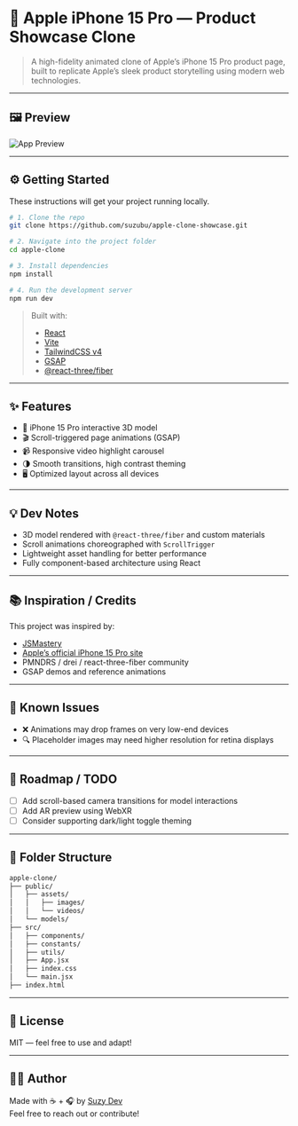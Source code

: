 # 📘 Apple iPhone 15 Pro — Product Showcase Clone

> A high-fidelity animated clone of Apple’s iPhone 15 Pro product page, built to replicate Apple’s sleek product storytelling using modern web technologies.

---

## 🖼 Preview

![App Preview](media/apple-clone-preview.gif)

---

## ⚙️ Getting Started

These instructions will get your project running locally.

```bash
# 1. Clone the repo
git clone https://github.com/suzubu/apple-clone-showcase.git

# 2. Navigate into the project folder
cd apple-clone

# 3. Install dependencies
npm install

# 4. Run the development server
npm run dev
```

> Built with:  
> - [React](https://reactjs.org/)  
> - [Vite](https://vitejs.dev/)  
> - [TailwindCSS v4](https://tailwindcss.com/)  
> - [GSAP](https://greensock.com/gsap/)  
> - [@react-three/fiber](https://github.com/pmndrs/react-three-fiber)

---

## ✨ Features

- 📱 iPhone 15 Pro interactive 3D model
- 🎬 Scroll-triggered page animations (GSAP)
- 📹 Responsive video highlight carousel
- 🌗 Smooth transitions, high contrast theming
- 🖥️ Optimized layout across all devices

---

## 💡 Dev Notes

- 3D model rendered with `@react-three/fiber` and custom materials
- Scroll animations choreographed with `ScrollTrigger`
- Lightweight asset handling for better performance
- Fully component-based architecture using React

---

## 📚 Inspiration / Credits

This project was inspired by:

- [JSMastery](https://www.youtube.com/watch?v=kRQbRAJ4-Fs&t=13506s)
- [Apple’s official iPhone 15 Pro site](https://www.apple.com/iphone-15-pro/)
- PMNDRS / drei / react-three-fiber community
- GSAP demos and reference animations

---

## 🧪 Known Issues

- ❌ Animations may drop frames on very low-end devices
- 🔍 Placeholder images may need higher resolution for retina displays

---

## 🔭 Roadmap / TODO

- [ ] Add scroll-based camera transitions for model interactions
- [ ] Add AR preview using WebXR
- [ ] Consider supporting dark/light toggle theming

---

## 📂 Folder Structure

```bash
apple-clone/
├── public/
│   ├── assets/
│   │   ├── images/
│   │   └── videos/
│   └── models/
├── src/
│   ├── components/
│   ├── constants/
│   ├── utils/
│   ├── App.jsx
│   ├── index.css
│   └── main.jsx
├── index.html
```

---

## 📜 License

MIT — feel free to use and adapt!

---

## 🙋‍♀️ Author

Made with ☕ + 🎧 by [Suzy Dev](https://github.com/suzydev)  
Feel free to reach out or contribute!
